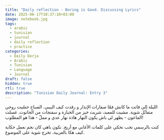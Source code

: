 ```yaml
---
title: "Daily reflection - Boring is Good. Discussing Lyrics"
date: 2025-06-17T10:37:10+03:00
image: notebook.jpg
tags:
  - arabic
  - tunisian
  - journal
  - daily reflection
  - practice
categories:
  - Daily Derja
  - Arabic
  - Tunisian
  - Language
  - Journal
draft: false
hidden: true
rtl: true
description: "Tunisian Daily Journal: Entry 3"
---
```


الليلة إلي فاتت ما كانش فمّا صفارات الإنذار و رقدت كيف البيبي. الصباح حسّيت روحي متفاىٌل شوية.  مشيت للمعبد، شريت خبز من الخبازة و سفنجات من الحانوت.  غسلت الماعون - يظهر لي باش يكون النهار هاذة نهار عدي و مملّ - هذا هو المطلوب!

كنت بالرسمي نحب نحكي على كلمات الأغاني مع أريج. نكون باهي كان نجم نعمل حكاية كيف هكا بالعربية، تخرج شوية على الموضوع.
